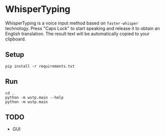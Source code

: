 # WhisperTyping

WhisperTyping is a voice input method based on `faster-whisper` technology. Press "Caps Lock" to start speaking and release it to obtain an English translation.
The result text will be automatically copied to your clipboard.

## Setup
```
pip install -r requirements.txt
```

## Run
```
cd .
python -m wstp.main --help
python -m wstp.main
```

## TODO
- GUI
